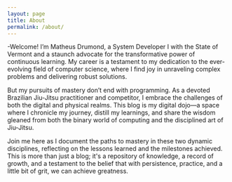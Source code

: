 ```yaml
---
layout: page
title: About
permalink: /about/
---
```


-Welcome! I’m Matheus Drumond, a System Developer I with the State of Vermont and a staunch advocate for the transformative power of continuous learning. My career is a testament to my dedication to the ever-evolving field of computer science, where I find joy in unraveling complex problems and delivering robust solutions.

But my pursuits of mastery don’t end with programming. As a devoted Brazilian Jiu-Jitsu practitioner and competitor, I embrace the challenges of both the digital and physical realms. This blog is my digital dojo—a space where I chronicle my journey, distill my learnings, and share the wisdom gleaned from both the binary world of computing and the disciplined art of Jiu-Jitsu.

Join me here as I document the paths to mastery in these two dynamic disciplines, reflecting on the lessons learned and the milestones achieved. This is more than just a blog; it's a repository of knowledge, a record of growth, and a testament to the belief that with persistence, practice, and a little bit of grit, we can achieve greatness.
